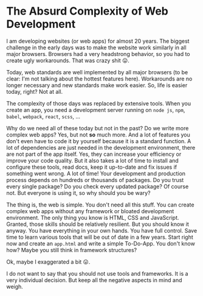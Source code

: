 [comment]: unreleased

# The Absurd Complexity of Web Development

I am developing websites (or web apps) for almost 20 years. The biggest challenge in the early days was to make the website work similarly in all major browsers. Browsers had a very headstrong behavior, so you had to create ugly workarounds. That was crazy shit 😛.

Today, web standards are well implemented by all major browsers (to be clear: I'm not talking about the hottest features here). Workarounds are no longer necessary and new standards make work easier. So, life is easier today, right? Not at all.

The complexity of those days was replaced by extensive tools. When you create an app, you need a development server running on `node js`, `npm`, `babel`, `webpack`, `react`, `scss`, ...

Why do we need all of these today but not in the past? Do we write more complex web apps? Yes, but not **so** much more. And a lot of features you don't even have to code it by yourself because it is a standard function. A lot of dependencies are just needed in the development environment, there are not part of the app itself. Yes, they can increase your efficiency or improve your code quality. But it also takes a lot of time to install and configure these tools, read docs, keep it up-to-date and fix issues if something went wrong. A lot of time! Your development and production process depends on hundreds or thousands of packages. Do you trust every single package? Do you check every updated package? Of course not. But everyone is using it, so why should you be wary?

The thing is, the web is simple. You don't need all this stuff. You can create complex web apps without any framework or bloated development environment. The only thing you know is HTML, CSS and JavaScript. Granted, those skills should be relatively resilient. But you should know it anyway. You have everything in your own hands. You have full control. Save time to learn various tools that will be out of date in a few years. Start right now and create an `app.html` and write a simple To-Do-App. You don't know how? Maybe you still think in framework structures?

Ok, maybe I exaggerated a bit 😛.

I do not want to say that you should not use tools and frameworks. It is a very individual decision. But keep all the negative aspects in mind and weigh.